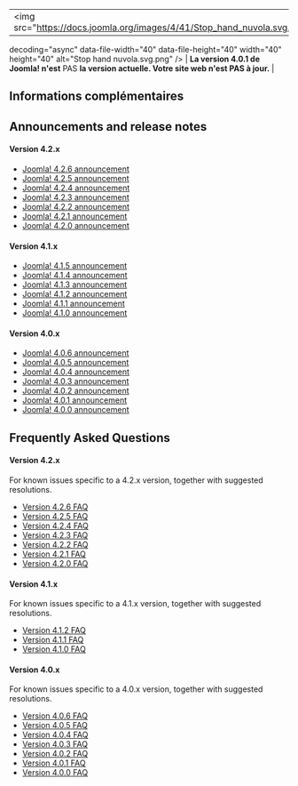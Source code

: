 <!-- Filename: Help4.x:Joomla_Version_4_0_1 / Display title: Joomla! Version 4.0.1 -->

|                                                                         |                                                                                                     |
|-------------------------------------------------------------------------|-----------------------------------------------------------------------------------------------------|
| <img src="https://docs.joomla.org/images/4/41/Stop_hand_nuvola.svg.png" 
 decoding="async" data-file-width="40" data-file-height="40" width="40"   
 height="40" alt="Stop hand nuvola.svg.png" />                            | **La version 4.0.1 de Joomla! n'est** PAS **la version actuelle. Votre site web n'est PAS à jour.** |

## Informations complémentaires

## Announcements and release notes

#### Version 4.2.x

- <a
  href="https://www.joomla.org/announcements/release-news/5875-joomla-4-2-6-bug-fix-release.html"
  class="external text" target="_blank" rel="noreferrer noopener">Joomla!
  4.2.6 announcement</a>
- <a
  href="https://www.joomla.org/announcements/release-news/5873-joomla-4-2-5-security-and-bug-fix-release.html"
  class="external text" target="_blank" rel="noreferrer noopener">Joomla!
  4.2.5 announcement</a>
- <a
  href="https://www.joomla.org/announcements/release-news/5870-joomla-4-2-4-security-release.html"
  class="external text" target="_blank" rel="noreferrer noopener">Joomla!
  4.2.4 announcement</a>
- <a
  href="https://www.joomla.org/announcements/release-news/5869-joomla-4-2-3-bug-fix-release.html"
  class="external text" target="_blank" rel="noreferrer noopener">Joomla!
  4.2.3 announcement</a>
- <a
  href="https://www.joomla.org/announcements/release-news/5867-joomla-4-2-2-bug-fix-release.html"
  class="external text" target="_blank" rel="noreferrer noopener">Joomla!
  4.2.2 announcement</a>
- <a
  href="https://www.joomla.org/announcements/release-news/5866-joomla-4-2-1-release.html"
  class="external text" target="_blank" rel="noreferrer noopener">Joomla!
  4.2.1 announcement</a>
- <a
  href="https://www.joomla.org/announcements/release-news/5865-joomla-4-2-release.html"
  class="external text" target="_blank" rel="noreferrer noopener">Joomla!
  4.2.0 announcement</a>

#### Version 4.1.x

- <a
  href="https://www.joomla.org/announcements/release-news/5861-joomla-4-1-5-and-3-10-10-release.html"
  class="external text" target="_blank" rel="noreferrer noopener">Joomla!
  4.1.5 announcement</a>
- <a
  href="https://www.joomla.org/announcements/release-news/5860-joomla-4-1-4.html"
  class="external text" target="_blank" rel="noreferrer noopener">Joomla!
  4.1.4 announcement</a>
- <a
  href="https://www.joomla.org/announcements/release-news/5859-joomla-4-1-3-and-3-10-9-release.html"
  class="external text" target="_blank" rel="noreferrer noopener">Joomla!
  4.1.3 announcement</a>
- <a
  href="https://www.joomla.org/announcements/release-news/5858-joomla-4-1-2-and-3-10-8-release.html"
  class="external text" target="_blank" rel="noreferrer noopener">Joomla!
  4.1.2 announcement</a>
- <a
  href="https://www.joomla.org/announcements/release-news/5857-joomla-4-1-1-and-3-10-7-release.html"
  class="external text" target="_blank" rel="noreferrer noopener">Joomla!
  4.1.1 announcement</a>
- <a
  href="https://www.joomla.org/announcements/release-news/5855-joomla-4-1-0-stable-new-standards-in-accessible-website-design.html"
  class="external text" target="_blank" rel="noreferrer noopener">Joomla!
  4.1.0 announcement</a>

#### Version 4.0.x

- <a
  href="https://www.joomla.org/announcements/release-news/5852-joomla-4-0-6-and-joomla-3-10-5-are-here.html"
  class="external text" target="_blank" rel="noreferrer noopener">Joomla!
  4.0.6 announcement</a>
- <a
  href="https://www.joomla.org/announcements/release-news/5851-joomla-4-0-5-and-joomla-3-10-4-are-here.html"
  class="external text" target="_blank" rel="noreferrer noopener">Joomla!
  4.0.5 announcement</a>
- <a
  href="https://www.joomla.org/announcements/release-news/5849-joomla-4-0-4-and-joomla-3-10-3-are-here.html"
  class="external text" target="_blank" rel="noreferrer noopener">Joomla!
  4.0.4 announcement</a>
- <a
  href="https://www.joomla.org/announcements/release-news/5848-joomla-4-0-3-and-joomla-3-10-2-are-here.html"
  class="external text" target="_blank" rel="noreferrer noopener">Joomla!
  4.0.3 announcement</a>
- <a
  href="https://www.joomla.org/announcements/release-news/5847-joomla-4-0-2-bug-fix.html"
  class="external text" target="_blank" rel="noreferrer noopener">Joomla!
  4.0.2 announcement</a>
- <a
  href="https://www.joomla.org/announcements/release-news/5846-joomla-4-0-1-and-joomla-3-10-1-are-here.html"
  class="external text" target="_blank" rel="noreferrer noopener">Joomla!
  4.0.1 announcement</a>
- <a
  href="https://www.joomla.org/announcements/release-news/5845-joomla-4-0-and-joomla-3-10-are-here.html"
  class="external text" target="_blank" rel="noreferrer noopener">Joomla!
  4.0.0 announcement</a>

## Frequently Asked Questions

#### Version 4.2.x

For known issues specific to a 4.2.x version, together with suggested
resolutions.

- [Version 4.2.6
  FAQ](https://docs.joomla.org/:Category:Version_4.2.6_FAQ "Special:MyLanguage/:Category:Version 4.2.6 FAQ")
- [Version 4.2.5
  FAQ](https://docs.joomla.org/:Category:Version_4.2.5_FAQ "Special:MyLanguage/:Category:Version 4.2.5 FAQ")
- [Version 4.2.4
  FAQ](https://docs.joomla.org/:Category:Version_4.2.4_FAQ "Special:MyLanguage/:Category:Version 4.2.4 FAQ")
- [Version 4.2.3
  FAQ](https://docs.joomla.org/:Category:Version_4.2.3_FAQ "Special:MyLanguage/:Category:Version 4.2.3 FAQ")
- [Version 4.2.2
  FAQ](https://docs.joomla.org/:Category:Version_4.2.2_FAQ "Special:MyLanguage/:Category:Version 4.2.2 FAQ")
- [Version 4.2.1
  FAQ](https://docs.joomla.org/:Category:Version_4.2.1_FAQ "Special:MyLanguage/:Category:Version 4.2.1 FAQ")
- [Version 4.2.0
  FAQ](https://docs.joomla.org/:Category:Version_4.2.0_FAQ "Special:MyLanguage/:Category:Version 4.2.0 FAQ")

#### Version 4.1.x

For known issues specific to a 4.1.x version, together with suggested
resolutions.

- [Version 4.1.2
  FAQ](https://docs.joomla.org/:Category:Version_4.1.2_FAQ "Special:MyLanguage/:Category:Version 4.1.2 FAQ")
- [Version 4.1.1
  FAQ](https://docs.joomla.org/:Category:Version_4.1.1_FAQ "Special:MyLanguage/:Category:Version 4.1.1 FAQ")
- [Version 4.1.0
  FAQ](https://docs.joomla.org/:Category:Version_4.1.0_FAQ "Special:MyLanguage/:Category:Version 4.1.0 FAQ")

#### Version 4.0.x

For known issues specific to a 4.0.x version, together with suggested
resolutions.

- [Version 4.0.6
  FAQ](https://docs.joomla.org/:Category:Version_4.0.6_FAQ "Special:MyLanguage/:Category:Version 4.0.6 FAQ")
- [Version 4.0.5
  FAQ](https://docs.joomla.org/:Category:Version_4.0.5_FAQ "Special:MyLanguage/:Category:Version 4.0.5 FAQ")
- [Version 4.0.4
  FAQ](https://docs.joomla.org/:Category:Version_4.0.4_FAQ "Special:MyLanguage/:Category:Version 4.0.4 FAQ")
- [Version 4.0.3
  FAQ](https://docs.joomla.org/:Category:Version_4.0.3_FAQ "Special:MyLanguage/:Category:Version 4.0.3 FAQ")
- [Version 4.0.2
  FAQ](https://docs.joomla.org/:Category:Version_4.0.2_FAQ "Special:MyLanguage/:Category:Version 4.0.2 FAQ")
- [Version 4.0.1
  FAQ](https://docs.joomla.org/:Category:Version_4.0.1_FAQ "Special:MyLanguage/:Category:Version 4.0.1 FAQ")
- [Version 4.0.0
  FAQ](https://docs.joomla.org/:Category:Version_4.0.0_FAQ "Special:MyLanguage/:Category:Version 4.0.0 FAQ")
